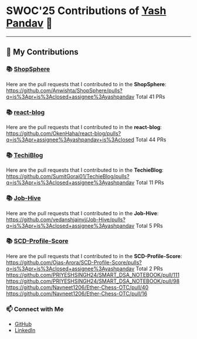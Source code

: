 # SWOC'25 Contributions of [Yash Pandav](https://github.com/yashpandav) 🎉

---

## 📝 My Contributions

### 📚 [ShopSphere](https://github.com/Anwishta/ShopSphere)

Here are the pull requests that I contributed to in the **ShopSphere**:
https://github.com/Anwishta/ShopSphere/pulls?q=is%3Apr+is%3Aclosed+assignee%3Ayashpandav Total 41 PRs


### 📚 [react-blog](https://github.com/OkenHaha/react-blog)

Here are the pull requests that I contributed to in the **react-blog**:
https://github.com/OkenHaha/react-blog/pulls?q=is%3Apr+assignee%3Ayashpandav+is%3Aclosed Total 44 PRs

### 📚 [TechiBlog]([https://github.com/Anwishta/ShopSphere](https://github.com/SumitGorai01/TechieBlog))

Here are the pull requests that I contributed to in the **TechieBlog**:
https://github.com/SumitGorai01/TechieBlog/pulls?q=is%3Apr+is%3Aclosed+assignee%3Ayashpandav Total 11 PRs

### 📚 [Job-Hive]([https://github.com/Anwishta/ShopSphere](https://github.com/vedanshjainvj/Job-Hive))

Here are the pull requests that I contributed to in the **Job-Hive**:
https://github.com/vedanshjainvj/Job-Hive/pulls?q=is%3Apr+is%3Aclosed+assignee%3Ayashpandav Total 5 PRs

### 📚 [SCD-Profile-Score](https://github.com/Ojas-Arora/SCD-Profile-Score)

Here are the pull requests that I contributed to in the **SCD-Profile-Score**:
https://github.com/Ojas-Arora/SCD-Profile-Score/pulls?q=is%3Apr+is%3Aclosed+assignee%3Ayashpandav Total 2 PRs
https://github.com/PRIYESHSINGH24/SMART_DSA_NOTEBOOK/pull/111
https://github.com/PRIYESHSINGH24/SMART_DSA_NOTEBOOK/pull/98
https://github.com/Navneet1206/Ether-Chess-OTC/pull/40
https://github.com/Navneet1206/Ether-Chess-OTC/pull/16


### 📫 Connect with Me

- [GitHub](https://github.com/yashpandav)
- [LinkedIn](https://www.linkedin.com/in/yash-pandav-139314290)
